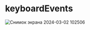 # keyboardEvents
![Снимок экрана 2024-03-02 102506](https://github.com/magasoov/keyboardEvents/assets/148522477/9335d650-5e90-4677-859e-b5efdf0523ed)
